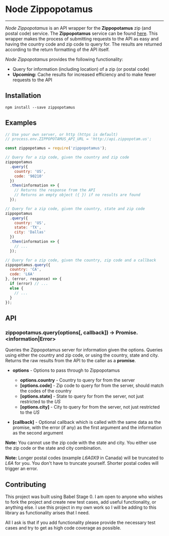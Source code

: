 # Node Zippopotamus
---

*Node Zippopotamus* is an API wrapper for the **Zippopotamus** zip (and postal code) service.  The **Zippopotamus** service can be found [here](http://zippopotam.us).  This wrapper makes the process of submitting requests to the API as easy and having the country code and zip code to query for.  The results are returned according to the return formatting of the API itself.

*Node Zippopotamus* provides the following functionality:

- Query for information (including location) of a zip (or postal code)
- **Upcoming:** Cache results for increased efficiency and to make fewer requests to the API

## Installation

```npm install --save zippopotamus```

## Examples

```javascript
// Use your own server, or http (https is default)
// process.env.ZIPPOPOTAMUS_API_URL = 'http://api.zippopotam.us';

const zippopotamus = require('zippopotamus');

// Query for a zip code, given the country and zip code
zippopotamus
  .query({
    country: 'US',
    code: '90210'
  })
  .then(information => {
    // Returns the response from the API
    // Returns an empty object ({ }) if no results are found
  });

// Query for a zip code, given the country, state and zip code
zippopotamus
  .query({
    country: 'US',
    state: 'TX',
    city: 'Dallas'
  })
  .then(information => {
    // ...
  });

// Query for a zip code, given the country, zip code and a callback
zippopotamus.query({
  country: 'CA',
  code: 'L6A'
}, (error, response) => {
  if (error) // ...
  else {
    // ...
  }
});
```

## API

### zippopotamus.query(options[, callback]) -> Promise.<information|Error>

Queries the Zippopotamus server for information given the options.  Queries using either the country and zip code, or using the country, state and city.  Returns the raw results from the API to the caller as a **promise**.

- **options** - Options to pass through to Zippopotamus

  - **options.country** - Country to query for from the server
  - **[options.code]** - Zip code to query for from the server, should match the codes of the country
  - **[options.state]** - State to query for from the server, not just restricted to the *US*
  - **[options.city]** - City to query for from the server, not just restricted to the *US*

- **[callback]** - Optional callback which is called with the same data as the promise, with the error (if any) as the first argument and the information as the second argument

**Note:** You cannot use the zip code with the state and city.  You either use the zip code or the state and city combination.

**Note:** Longer postal codes (example *L6A0X9* in Canada) will be truncated to *L6A* for you.  You don't have to truncate yourself.  Shorter postal codes will trigger an error.

## Contributing

This project was built using Babel Stage 0. I am open to anyone who wishes to fork the project and create new test cases, add useful functionality, or anything else. I use this project in my own work so I will be adding to this library as functionality arises that I need.

All I ask is that if you add functionality please provide the necessary test cases and try to get as high code coverage as possible.